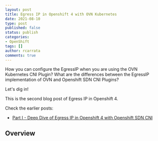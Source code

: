 ```yaml
---
layout: post
title: Egress IP in Openshift 4 with OVN Kubernetes
date: 2021-08-10
type: post
published: false
status: publish
categories:
- OpenShift
tags: []
author: rcarrata
comments: true
---
```


How you can configure the EgressIP when you are using the OVN Kubernetes CNI Plugin? What are the differences between the EgressIP implementation of OVN and Openshift SDN CNI Plugins? 

Let's dig in! 

This is the second blog post of Egress IP in Openshift 4.

Check the earlier posts:
* [Part I - Deep Dive of Egress IP in Openshift 4 with Openshift SDN CNI](https://rcarrata.com/openshift/egress_ip/)

## Overview 
